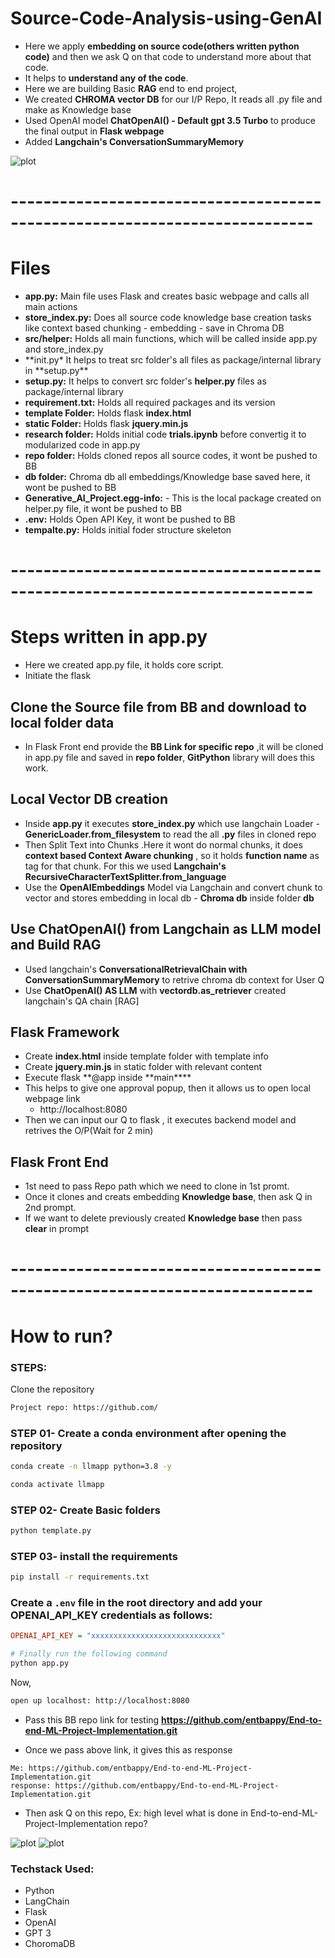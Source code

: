 # Source-Code-Analysis-using-GenAI

- Here we apply **embedding on source code(others written python code)** and then we ask Q on that code to understand more about that code.
- It helps to **understand any of the code**.
- Here we are building Basic **RAG** end to end project,
- We created **CHROMA vector DB** for our I/P Repo, It reads all .py file and make as Knowledge base
- Used OpenAI model **ChatOpenAI() - Default gpt 3.5 Turbo** to produce the final output in **Flask webpage**
- Added **Langchain's ConversationSummaryMemory**

![plot](Flow_diagram.png)

# ---------------------------------------------------------------------------

# Files

- **app.py:** Main file uses Flask and creates basic webpage and calls all main actions
- **store_index.py:** Does all source code knowledge base creation tasks like context based chunking - embedding - save in Chroma DB
- **src/helper:** Holds all main functions, which will be called inside app.py and store_index.py
- **init.py\* It helps to treat src folder's all files as package/internal library in **setup.py\*\*
- **setup.py:** It helps to convert src folder's **helper.py** files as package/internal library
- **requirement.txt:** Holds all required packages and its version
- **template Folder:** Holds flask **index.html**
- **static Folder:** Holds flask **jquery.min.js**
- **research folder:** Holds initial code **trials.ipynb** before convertig it to modularized code in app.py
- **repo folder:** Holds cloned repos all source codes, it wont be pushed to BB
- **db folder:** Chroma db all embeddings/Knowledge base saved here, it wont be pushed to BB
- **Generative_AI_Project.egg-info:** - This is the local package created on helper.py file, it wont be pushed to BB
- **.env:** Holds Open API Key, it wont be pushed to BB
- **tempalte.py:** Holds initial foder structure skeleton

# ---------------------------------------------------------------------------

# Steps written in app.py

- Here we created app.py file, it holds core script.
- Initiate the flask

## Clone the Source file from BB and download to local folder data

- In Flask Front end provide the **BB Link for specific repo** ,it will be cloned in app.py file and saved in **repo folder**, **GitPython** library will does this work.

## Local Vector DB creation

- Inside **app.py** it executes **store_index.py** which use langchain Loader - **GenericLoader.from_filesystem** to read the all **.py** files in cloned repo
- Then Split Text into Chunks .Here it wont do normal chunks, it does **context based Context Aware chunking** , so it holds **function name** as tag for that chunk. For this we used **Langchain's RecursiveCharacterTextSplitter.from_language**
- Use the **OpenAIEmbeddings** Model via Langchain and convert chunk to vector and stores embedding in local db - **Chroma db** inside folder **db**

## Use ChatOpenAI() from Langchain as LLM model and Build RAG

- Used langchain's **ConversationalRetrievalChain with ConversationSummaryMemory** to retrive chroma db context for User Q
- Use **ChatOpenAI() AS LLM** with **vectordb.as_retriever** created langchain's QA chain [RAG]

## Flask Framework

- Create **index.html** inside template folder with template info
- Create **jquery.min.js** in static folder with relevant content
- Execute flask **@app inside **main\*\*\*\*
- This helps to give one approval popup, then it allows us to open local webpage link
  - http://localhost:8080
- Then we can input our Q to flask , it executes backend model and retrives the O/P(Wait for 2 min)

## Flask Front End

- 1st need to pass Repo path which we need to clone in 1st promt.
- Once it clones and creats embedding **Knowledge base**, then ask Q in 2nd prompt.
- If we want to delete previously created **Knowledge base** then pass **clear** in prompt

# ---------------------------------------------------------------------------

# How to run?

### STEPS:

Clone the repository

```bash
Project repo: https://github.com/
```

### STEP 01- Create a conda environment after opening the repository

```bash
conda create -n llmapp python=3.8 -y
```

```bash
conda activate llmapp
```

### STEP 02- Create Basic folders

```bash
python template.py
```

### STEP 03- install the requirements

```bash
pip install -r requirements.txt
```

### Create a `.env` file in the root directory and add your OPENAI_API_KEY credentials as follows:

```ini
OPENAI_API_KEY = "xxxxxxxxxxxxxxxxxxxxxxxxxxxxx"
```

```bash
# Finally run the following command
python app.py
```

Now,

```bash
open up localhost: http://localhost:8080
```

- Pass this BB repo link for testing **https://github.com/entbappy/End-to-end-ML-Project-Implementation.git**

- Once we pass above link, it gives this as response

```
Me: https://github.com/entbappy/End-to-end-ML-Project-Implementation.git
response: https://github.com/entbappy/End-to-end-ML-Project-Implementation.git
```

- Then ask Q on this repo, Ex: high level what is done in End-to-end-ML-Project-Implementation repo?

![plot](app_page_1.png)
![plot](app_page_2.png)

### Techstack Used:

- Python
- LangChain
- Flask
- OpenAI
- GPT 3
- ChoromaDB
